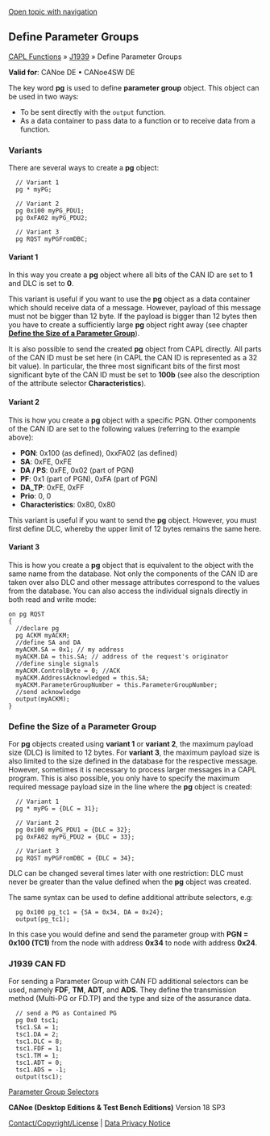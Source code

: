 [Open topic with navigation](../../../../CANoeDEFamily.htm#Topics/CAPLFunctions/J1939/CAPLfunctionsJ1939DefinePG.md)

## Define Parameter Groups

[CAPL Functions](../CAPLfunctions.md) » [J1939](CAPLfunctionsJ1939StartPage.md) » Define Parameter Groups

**Valid for**:  CANoe DE • CANoe4SW DE

The key word **pg** is used to define **parameter group** object. This object can be used in two ways:

- To be sent directly with the `output` function.
- As a data container to pass data to a function or to receive data from a function.

### Variants

There are several ways to create a **pg** object:

```plaintext
  // Variant 1
  pg * myPG;

  // Variant 2
  pg 0x100 myPG_PDU1;
  pg 0xFA02 myPG_PDU2;

  // Variant 3
  pg RQST myPGFromDBC;
```

#### Variant 1

In this way you create a **pg** object where all bits of the CAN ID are set to **1** and DLC is set to **0**.

This variant is useful if you want to use the **pg** object as a data container which should receive data of a message. However, payload of this message must not be bigger than 12 byte. If the payload is bigger than 12 bytes then you have to create a sufficiently large **pg** object right away (see chapter **[Define the Size of a Parameter Group](#DefineSize)**).

It is also possible to send the created **pg** object from CAPL directly. All parts of the CAN ID must be set here (in CAPL the CAN ID is represented as a 32 bit value). In particular, the three most significant bits of the first most significant byte of the CAN ID must be set to **100b** (see also the description of the attribute selector **Characteristics**).

#### Variant 2

This is how you create a **pg** object with a specific PGN. Other components of the CAN ID are set to the following values (referring to the example above):

- **PGN**: 0x100 (as defined), 0xxFA02 (as defined)
- **SA**: 0xFE, 0xFE
- **DA / PS**: 0xFE, 0x02 (part of PGN)
- **PF**: 0x1 (part of PGN), 0xFA (part of PGN)
- **DA_TP**: 0xFE, 0xFF
- **Prio**: 0, 0
- **Characteristics**: 0x80, 0x80

This variant is useful if you want to send the **pg** object. However, you must first define DLC, whereby the upper limit of 12 bytes remains the same here.

#### Variant 3

This is how you create a **pg** object that is equivalent to the object with the same name from the database. Not only the components of the CAN ID are taken over also DLC and other message attributes correspond to the values from the database. You can also access the individual signals directly in both read and write mode:

```plaintext
on pg RQST
{
  //declare pg
  pg ACKM myACKM;
  //define SA and DA
  myACKM.SA = 0x1; // my address
  myACKM.DA = this.SA; // address of the request's originator
  //define single signals
  myACKM.ControlByte = 0; //ACK
  myACKM.AddressAcknowledged = this.SA;
  myACKM.ParameterGroupNumber = this.ParameterGroupNumber;
  //send acknowledge
  output(myACKM);
}
```

### Define the Size of a Parameter Group

For **pg** objects created using **variant 1** or **variant 2**, the maximum payload size (DLC) is limited to 12 bytes. For **variant 3**, the maximum payload size is also limited to the size defined in the database for the respective message. However, sometimes it is necessary to process larger messages in a CAPL program. This is also possible, you only have to specify the maximum required message payload size in the line where the **pg** object is created:

```plaintext
  // Variant 1
  pg * myPG = {DLC = 31};

  // Variant 2
  pg 0x100 myPG_PDU1 = {DLC = 32};
  pg 0xFA02 myPG_PDU2 = {DLC = 33};

  // Variant 3
  pg RQST myPGFromDBC = {DLC = 34};
```

DLC can be changed several times later with one restriction: DLC must never be greater than the value defined when the **pg** object was created.

The same syntax can be used to define additional attribute selectors, e.g:

```plaintext
  pg 0x100 pg_tc1 = {SA = 0x34, DA = 0x24};
  output(pg_tc1);
```

In this case you would define and send the parameter group with **PGN = 0x100 (TC1)** from the node with address **0x34** to node with address **0x24**.

### J1939 CAN FD

For sending a Parameter Group with CAN FD additional selectors can be used, namely **FDF**, **TM**, **ADT**, and **ADS**. They define the transmission method (Multi-PG or FD.TP) and the type and size of the assurance data.

```plaintext
  // send a PG as Contained PG
  pg 0x0 tsc1;
  tsc1.SA = 1;
  tsc1.DA = 2;
  tsc1.DLC = 8;
  tsc1.FDF = 1;
  tsc1.TM = 1;
  tsc1.ADT = 0;
  tsc1.ADS = -1;
  output(tsc1);
```

[Parameter Group Selectors](CAPLfunctionJ1939GroupSelectors.md)

**CANoe (Desktop Editions & Test Bench Editions)** Version 18 SP3

[Contact/Copyright/License](../../Shared/ContactCopyrightLicense.md) | [Data Privacy Notice](https://www.vector.com/int/en/company/get-info/privacy-policy/)
